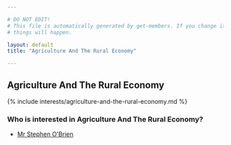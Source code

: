 ```yaml
---

# DO NOT EDIT!
# This file is automatically generated by get-members. If you change it, bad
# things will happen.

layout: default
title: "Agriculture And The Rural Economy"

---
```


## Agriculture And The Rural Economy

{% include interests/agriculture-and-the-rural-economy.md %}

### Who is interested in Agriculture And The Rural Economy?


* [Mr Stephen O'Brien](/members/mr-stephen-obrien.html)
